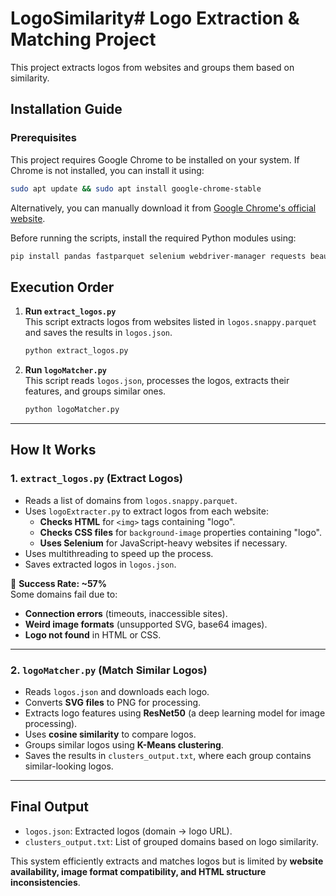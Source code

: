 # LogoSimilarity# **Logo Extraction & Matching Project**

This project extracts logos from websites and groups them based on similarity.

## **Installation Guide**

### **Prerequisites**
This project requires Google Chrome to be installed on your system. If Chrome is not installed, you can install it using:

```bash
sudo apt update && sudo apt install google-chrome-stable
```

Alternatively, you can manually download it from [Google Chrome's official website](https://www.google.com/chrome/).


Before running the scripts, install the required Python modules using:

```bash
pip install pandas fastparquet selenium webdriver-manager requests beautifulsoup4 torch torchvision cairosvg tqdm scikit-learn
```

## **Execution Order**

1. **Run `extract_logos.py`**  
   This script extracts logos from websites listed in `logos.snappy.parquet` and saves the results in `logos.json`.

   ```bash
   python extract_logos.py
   ```

2. **Run `logoMatcher.py`**  
   This script reads `logos.json`, processes the logos, extracts their features, and groups similar ones.

   ```bash
   python logoMatcher.py
   ```

---

## **How It Works**
### **1. `extract_logos.py` (Extract Logos)**

- Reads a list of domains from `logos.snappy.parquet`.
- Uses `logoExtracter.py` to extract logos from each website:
  - **Checks HTML** for `<img>` tags containing "logo".
  - **Checks CSS files** for `background-image` properties containing "logo".
  - **Uses Selenium** for JavaScript-heavy websites if necessary.
- Uses multithreading to speed up the process.
- Saves extracted logos in `logos.json`.

🔹 **Success Rate: ~57%**  
Some domains fail due to:

- **Connection errors** (timeouts, inaccessible sites).
- **Weird image formats** (unsupported SVG, base64 images).
- **Logo not found** in HTML or CSS.

---

### **2. `logoMatcher.py` (Match Similar Logos)**

- Reads `logos.json` and downloads each logo.
- Converts **SVG files** to PNG for processing.
- Extracts logo features using **ResNet50** (a deep learning model for image processing).
- Uses **cosine similarity** to compare logos.
- Groups similar logos using **K-Means clustering**.
- Saves the results in `clusters_output.txt`, where each group contains similar-looking logos.

---

## **Final Output**

- `logos.json`: Extracted logos (domain → logo URL).
- `clusters_output.txt`: List of grouped domains based on logo similarity.

This system efficiently extracts and matches logos but is limited by **website availability, image format compatibility, and HTML structure inconsistencies**.

